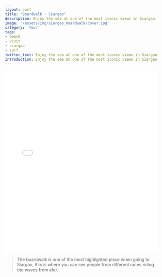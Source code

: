 ```yaml
---
layout: post
title: "Boardwalk - Siargao"
description: Enjoy the sea at one of the most iconic views in Siargao.
image: '/assets/img/siargao_boardwalk/cover.jpg'
category: 'Tour'
tags:
- beach
- visit
- siargao
- surf
twitter_text: Enjoy the sea at one of the most iconic views in Siargao. Take a virtual tour now.
introduction: Enjoy the sea at one of the most iconic views in Siargao. Take a virtual tour now.
---
```

<iframe  style="width: 900px; height: 600px; border: none; max-width: 100%;" frameborder="0" allow="vr,gyroscope,accelerometer,fullscreen" scrolling="no" allowfullscreen="true" src="/360_tours/boardwalk/index.html"></iframe>

>The boardwalk is one of the most highlighted place when going to Siargao, this is where you can see people from different races riding the waves from afar.
